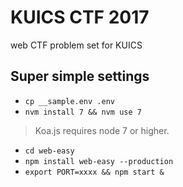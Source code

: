 
# KUICS CTF 2017

web CTF problem set for KUICS

## Super simple settings

- `cp __sample.env .env`
- `nvm install 7 && nvm use 7`
> Koa.js requires node 7 or higher.
- `cd web-easy`
- `npm install web-easy --production`
- `export PORT=xxxx && npm start &`